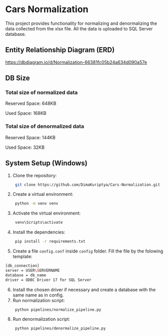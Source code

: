 # Cars Normalization
This project provides functionality for normalizing and denormalizing the data collected from the xlsx file. All the data is uploaded to SQL Server database.
## Entity Relationship Diagram (ERD)
https://dbdiagram.io/d/Normalization-66381fc05b24a634d090a57e
## DB Size
### Total size of normalized data
Reserved Space: 648KB

Used Space: 168KB
### Total size of denormalized data
Reserved Space: 144KB

Used Space: 32KB
## System Setup (Windows)
1. Clone the repository:
   ```bash
    git clone https://github.com/DimaKuriptya/Cars-Normalization.git
   ```
2. Create a virtual environment:
   ```bash
    python -m venv venv
   ```
3. Activate the virtual environment:
   ```bash
    venv\Scripts\activate
   ```
4. Install the dependencies:
   ```bash
    pip install -r requirements.txt
   ```
5. Create a file `config.conf` inside `config` folder. Fill the file by the folowing template:
```bash
[db_connection]
server = USER\SERVERNAME
database = db_name
driver = ODBC Driver 17 for SQL Server
```
6. Install the chosen driver if necessary and create a database with the same name as in config.
7. Run normalization script:
   ```bash
    python pipelines/normalize_pipeline.py
   ```
8. Run denormalization script:
   ```bash
    python pipelines/denormalize_pipeline.py
   ```
